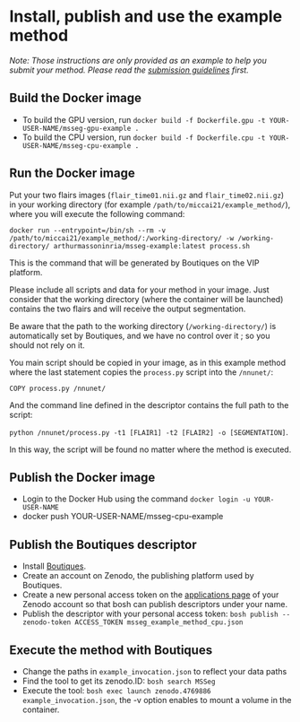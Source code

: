 # Install, publish and use the example method

*Note: Those instructions are only provided as an example to help you submit your method. Please read the [submission guidelines](SUBMISSION_GUIDELINES.md) first.*

## Build the Docker image

- To build the GPU version, run `docker build -f Dockerfile.gpu -t YOUR-USER-NAME/msseg-gpu-example .`
- To build the CPU version, run `docker build -f Dockerfile.cpu -t YOUR-USER-NAME/msseg-cpu-example .`

## Run the Docker image

Put your two flairs images (`flair_time01.nii.gz` and `flair_time02.nii.gz`) in your working directory (for example `/path/to/miccai21/example_method/`), where you will execute the following command:

`docker run --entrypoint=/bin/sh --rm -v /path/to/miccai21/example_method/:/working-directory/ -w /working-directory/ arthurmassoninria/msseg-example:latest process.sh`

This is the command that will be generated by Boutiques on the VIP platform.

Please include all scripts and data for your method in your image. 
Just consider that the working directory (where the container will be launched) contains the two flairs and will receive the output segmentation. 

Be aware that the path to the working directory (`/working-directory/`) is automatically set by Boutiques, and we have no control over it ; so you should not rely on it.

You main script should be copied in your image, as in this example method where the last statement copies the `process.py` script into the `/nnunet/`:

`COPY process.py /nnunet/`

And the command line defined in the descriptor contains the full path to the script: 

`python /nnunet/process.py -t1 [FLAIR1] -t2 [FLAIR2] -o [SEGMENTATION]`.

In this way, the script will be found no matter where the method is executed.

## Publish the Docker image

- Login to the Docker Hub using the command `docker login -u YOUR-USER-NAME`
- docker push YOUR-USER-NAME/msseg-cpu-example

## Publish the Boutiques descriptor

- Install [Boutiques](https://boutiques.github.io/).
- Create an account on Zenodo, the publishing platform used by Boutiques. 
- Create a new personal access token on the [applications page](https://zenodo.org/account/settings/applications/) of your Zenodo account so that bosh can publish descriptors under your name.
- Publish the descriptor with your personal access token: `bosh publish --zenodo-token ACCESS_TOKEN msseg_example_method_cpu.json`

## Execute the method with Boutiques

- Change the paths in `example_invocation.json` to reflect your data paths
- Find the tool to get its zenodo.ID: `bosh search MSSeg`
- Execute the tool: `bosh exec launch zenodo.4769886 example_invocation.json`, the -v option enables to mount a volume in the container.
